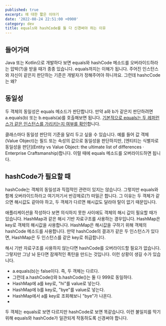 ```yaml
---
published: true
excerpt: 에 대한 짧은 이야기
date: '2022-08-24 22:51:00 +0900'
category: dev
title: equals와 hashCode를 둘 다 신경써야 하는 이유
---
```

## 들어가며

Java 또는 Kotlin으로 개발하다 보면 equals와 hashCode 메소드를 오버라이드하라는 압박(?)을 받을 때가 종종 있습니다. equals까지는 이해가 됩니다. 주어진 인스턴스와 자신이 같은지 판단하는 기준은 개발자가 정해주어야 하니까요. 그런데 hashcCode는 왜?

## 동일성

두 객체의 동일성은 equals 메소드가 판단합니다. 만약 a와 b가 같은지 판단하려면 a.equals(b) 또는 b.equals(a)를 호출해보면 됩니다. [기본적으로 equals는 두 레퍼런스가 같은 인스턴스를 가리키는지 여부를 확인](https://stackoverflow.com/a/4179011)합니다.

클래스마다 동일성 판단의 기준을 달리 두고 싶을 수 있습니다. 예를 들어 값 객체(Value Object)는 필드 또는 속성의 값으로 동일성을 판단하지만, [엔티티는 식별자로 동일성을 판단](Entity vs Value Object: the ultimate list of differences · Enterprise Craftsmanship)합니다. 이럴 때에 equals 메소드를 오버라이드하면 됩니다. 

## hashCode가 필요할 때

hashCode는 객체의 동일성과 직접적인 관련이 있지는 않습니다. 그렇지만 equals와 함께 오버라이드하라고 여기저기서 반강제로(?) 떠밀곤 합니다. 그 이유는 두 객체가 같으면 해시값도 같아야 하고, 두 객체가 다르면 해시값도 달라야 탈이 없기 때문입니다.

애플리케이션을 작성하다 보면 의식하지 못한 사이에도 객체의 해시 값이 필요할 때가 있습니다. HashMap과 같은 해시 기반 자료구조를 사용하는 경우입니다. HashMap은 key로 객체의 해시값을 사용합니다. HashMap은 해시값을 구하기 위해 객체의 hashCode 메소드를 사용합니다. 만약 hashCode의 결과가 같은 두 인스턴스가 있다면, HashMap은 두 인스턴스를 같은 key로 취급합니다.

해시 기반 자료구조를 사용하지 않는다면 hashCode를 오버라이드할 필요가 없습니다. 그렇지만 그냥 놔 둔다면 잠재적인 폭탄을 만드는 것입니다. 이런 상황이 생길 수가 있습니다.

- a.equals(b)는 false이다. 즉, 두 객체는 다르다.
- 그런데 a.hashCode()와 b.hashCode()는 둘 다 999로 동일하다.
- HashMap에 a를 key로, "hi"를 value로 넣는다.
- HashMap에 b를 key로, "bye"를 value로 넣는다.
- HashMap에서 a를 key로 조회해보니 "bye"가 나온다.
- 
두 객체는 equals로 보면 다르지만 hashCode로 보면 똑같습니다. 이런 불일치를 막기 위해 equals와 hashCode가 일관되게 작동하도록 신경써야 합니다.

